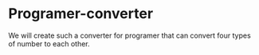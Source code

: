 # Programer-converter
We will create such a converter for programer that can convert four types of number to each other.

